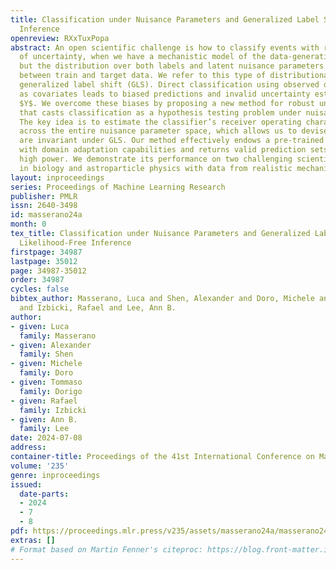 ```yaml
---
title: Classification under Nuisance Parameters and Generalized Label Shift in Likelihood-Free
  Inference
openreview: RXxTuxPopa
abstract: An open scientific challenge is how to classify events with reliable measures
  of uncertainty, when we have a mechanistic model of the data-generating process
  but the distribution over both labels and latent nuisance parameters is different
  between train and target data. We refer to this type of distributional shift as
  generalized label shift (GLS). Direct classification using observed data $\mathbf{X}$
  as covariates leads to biased predictions and invalid uncertainty estimates of labels
  $Y$. We overcome these biases by proposing a new method for robust uncertainty quantification
  that casts classification as a hypothesis testing problem under nuisance parameters.
  The key idea is to estimate the classifier’s receiver operating characteristic (ROC)
  across the entire nuisance parameter space, which allows us to devise cutoffs that
  are invariant under GLS. Our method effectively endows a pre-trained classifier
  with domain adaptation capabilities and returns valid prediction sets while maintaining
  high power. We demonstrate its performance on two challenging scientific problems
  in biology and astroparticle physics with data from realistic mechanistic models.
layout: inproceedings
series: Proceedings of Machine Learning Research
publisher: PMLR
issn: 2640-3498
id: masserano24a
month: 0
tex_title: Classification under Nuisance Parameters and Generalized Label Shift in
  Likelihood-Free Inference
firstpage: 34987
lastpage: 35012
page: 34987-35012
order: 34987
cycles: false
bibtex_author: Masserano, Luca and Shen, Alexander and Doro, Michele and Dorigo, Tommaso
  and Izbicki, Rafael and Lee, Ann B.
author:
- given: Luca
  family: Masserano
- given: Alexander
  family: Shen
- given: Michele
  family: Doro
- given: Tommaso
  family: Dorigo
- given: Rafael
  family: Izbicki
- given: Ann B.
  family: Lee
date: 2024-07-08
address:
container-title: Proceedings of the 41st International Conference on Machine Learning
volume: '235'
genre: inproceedings
issued:
  date-parts:
  - 2024
  - 7
  - 8
pdf: https://proceedings.mlr.press/v235/assets/masserano24a/masserano24a.pdf
extras: []
# Format based on Martin Fenner's citeproc: https://blog.front-matter.io/posts/citeproc-yaml-for-bibliographies/
---
```


